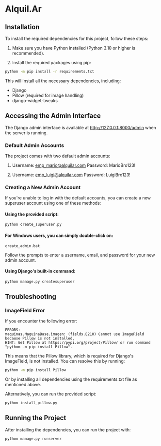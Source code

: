 # Alquil.Ar

## Installation

To install the required dependencies for this project, follow these steps:

1. Make sure you have Python installed (Python 3.10 or higher is recommended).

2. Install the required packages using pip:

```bash
python -m pip install -r requirements.txt
```

This will install all the necessary dependencies, including:
- Django
- Pillow (required for image handling)
- django-widget-tweaks

## Accessing the Admin Interface

The Django admin interface is available at http://127.0.0.1:8000/admin when the server is running.

### Default Admin Accounts

The project comes with two default admin accounts:

1. Username: emp_mario@alquilar.com
   Password: MarioBro123!

2. Username: emp_luigi@alquilar.com
   Password: LuigiBro123!

### Creating a New Admin Account

If you're unable to log in with the default accounts, you can create a new superuser account using one of these methods:

#### Using the provided script:

```bash
python create_superuser.py
```

#### For Windows users, you can simply double-click on:

```
create_admin.bat
```

Follow the prompts to enter a username, email, and password for your new admin account.

#### Using Django's built-in command:

```bash
python manage.py createsuperuser
```

## Troubleshooting

### ImageField Error

If you encounter the following error:

```
ERRORS:
maquinas.MaquinaBase.imagen: (fields.E210) Cannot use ImageField because Pillow is not installed.
HINT: Get Pillow at https://pypi.org/project/Pillow/ or run command "python -m pip install Pillow".
```

This means that the Pillow library, which is required for Django's ImageField, is not installed. You can resolve this by running:

```bash
python -m pip install Pillow
```

Or by installing all dependencies using the requirements.txt file as mentioned above.

Alternatively, you can run the provided script:

```bash
python install_pillow.py
```

## Running the Project

After installing the dependencies, you can run the project with:

```bash
python manage.py runserver
```
